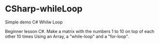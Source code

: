 # CSharp-whileLoop
Simple demo C# Whilw Loop

Beginner lesson C#.
Make a matrix with the numbers 1 to 10 on top of each other 10 times
Using an Array, a "while-loop" and a "for-loop".
